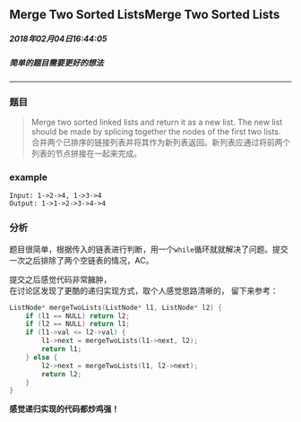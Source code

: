 ## Merge Two Sorted ListsMerge Two Sorted Lists
##### 2018年02月04日16:44:05
##### 简单的题目需要更好的想法
*****
### 题目
>Merge two sorted linked lists and return it as a new list. The new list should be made by splicing together the nodes of the first two lists.  
  合并两个已排序的链接列表并将其作为新列表返回。新列表应通过将前两个列表的节点拼接在一起来完成。

### example
```
Input: 1->2->4, 1->3->4
Output: 1->1->2->3->4->4
```

### 分析
题目很简单，根据传入的链表进行判断，用一个``while``循环就就解决了问题。提交一次之后排除了两个空链表的情况，AC。 

提交之后感觉代码非常臃肿，  
在讨论区发现了更酷的递归实现方式，取个人感觉思路清晰的， 留下来参考：  
```c
ListNode* mergeTwoLists(ListNode* l1, ListNode* l2) {
    if (l1 == NULL) return l2;
    if (l2 == NULL) return l1;
    if (l1->val <= l2->val) {
        l1->next = mergeTwoLists(l1->next, l2);
        return l1;
    } else {
        l2->next = mergeTwoLists(l1, l2->next);
        return l2;
    }
}
```
**感觉递归实现的代码都炒鸡强！**
